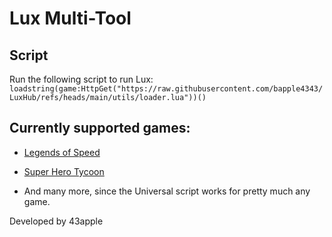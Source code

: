 # Lux Multi-Tool

## Script
Run the following script to run Lux:
`loadstring(game:HttpGet("https://raw.githubusercontent.com/bapple4343/LuxHub/refs/heads/main/utils/loader.lua"))()`

## Currently supported games:
- [Legends of Speed](https://www.roblox.com/games/3101667897/Legends-Of-Speed)
- [Super Hero Tycoon](https://www.roblox.com/games/574407221/Super-Hero-Tycoon)

- And many more, since the Universal script works for pretty much any game.

Developed by 43apple
